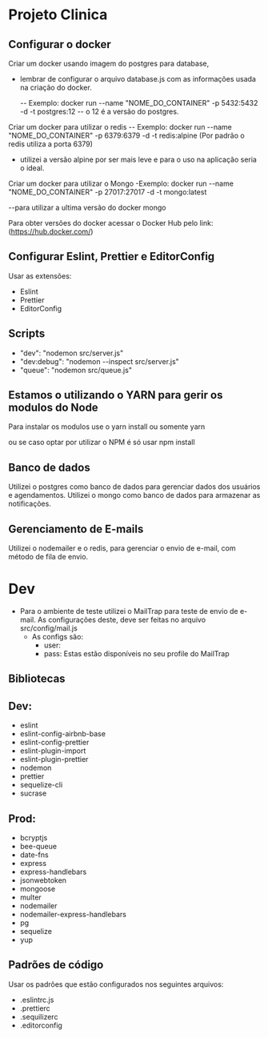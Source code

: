 # Projeto Clinica

## Configurar o docker

Criar um docker usando imagem do postgres para database,
- lembrar de configurar o arquivo database.js com as informações usada na criação do docker.

  -- Exemplo: docker run --name "NOME_DO_CONTAINER" -p 5432:5432 -d -t postgres:12
  -- o 12 é a versão do postgres.

Criar um docker para utilizar o redis
  -- Exemplo: docker run --name "NOME_DO_CONTAINER" -p 6379:6379 -d -t redis:alpine
  (Por padrão o redis utiliza a porta 6379)

  - utilizei a versão alpine por ser mais leve e para o uso na aplicação seria o ideal.

Criar um docker para utilizar o Mongo
-Exemplo: docker run --name "NOME_DO_CONTAINER" -p 27017:27017 -d -t mongo:latest

--para utilizar a ultima versão do docker mongo

Para obter versões do docker acessar o Docker Hub pelo link:(https://hub.docker.com/)

## Configurar Eslint, Prettier e EditorConfig

Usar as extensões:
 - Eslint
 - Prettier
 - EditorConfig

## Scripts

 - "dev": "nodemon src/server.js"
 - "dev:debug": "nodemon --inspect src/server.js"
 - "queue": "nodemon src/queue.js"

## Estamos o utilizando o YARN para gerir os modulos do Node

Para instalar os modulos use o yarn install ou somente yarn

ou se caso optar por utilizar o NPM é só usar npm install

## Banco de dados

Utilizei o postgres como banco de dados para gerenciar dados dos usuários e agendamentos.
Utilizei o mongo como banco de dados para armazenar as notificações.

## Gerenciamento de E-mails

Utilizei o nodemailer e o redis, para gerenciar o envio de e-mail, com método de fila de envio.

  # Dev
  - Para o ambiente de teste utilizei o MailTrap para teste de envio de e-mail. As configurações deste, deve ser feitas no arquivo src/config/mail.js
    - As configs são:
      - user:
      - pass:
    Estas estão disponíveis no seu profile do MailTrap

## Bibliotecas

## Dev:

- eslint
- eslint-config-airbnb-base
- eslint-config-prettier
- eslint-plugin-import
- eslint-plugin-prettier
- nodemon
- prettier
- sequelize-cli
- sucrase

## Prod:

- bcryptjs
- bee-queue
- date-fns
- express
- express-handlebars
- jsonwebtoken
- mongoose
- multer
- nodemailer
- nodemailer-express-handlebars
- pg
- sequelize
- yup

## Padrões de código

Usar os padrões que estão configurados nos seguintes arquivos:

- .eslintrc.js
- .prettierc
- .sequilizerc
- .editorconfig

